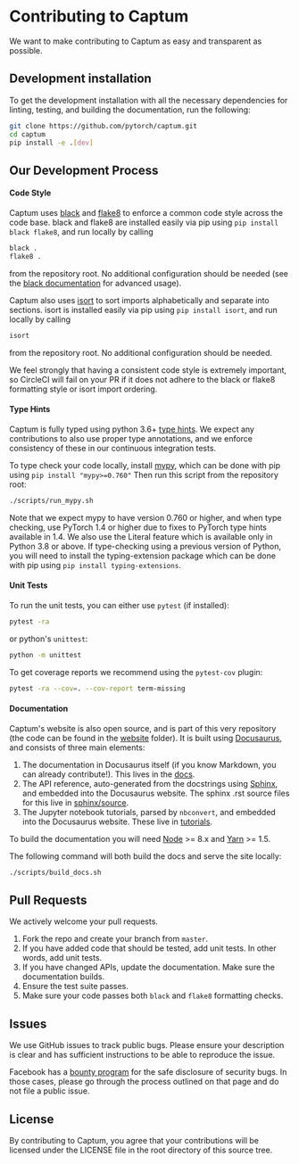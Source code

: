 # Contributing to Captum

We want to make contributing to Captum as easy and transparent as possible.


## Development installation

To get the development installation with all the necessary dependencies for
linting, testing, and building the documentation, run the following:
```bash
git clone https://github.com/pytorch/captum.git
cd captum
pip install -e .[dev]
```


## Our Development Process

#### Code Style

Captum uses [black](https://github.com/ambv/black) and  [flake8](https://github.com/PyCQA/flake8) to
enforce a common code style across the code base. black and flake8 are installed easily via
pip using `pip install black flake8`, and run locally by calling
```bash
black .
flake8 .
```
from the repository root. No additional configuration should be needed (see the
[black documentation](https://black.readthedocs.io/en/stable/installation_and_usage.html#usage)
for advanced usage).

Captum also uses [isort](https://github.com/timothycrosley/isort) to sort imports 
alphabetically and separate into sections. isort is installed easily via
pip using `pip install isort`, and run locally by calling
```bash
isort
```
from the repository root. No additional configuration should be needed.

We feel strongly that having a consistent code style is extremely important, so
CircleCI will fail on your PR if it does not adhere to the black or flake8 formatting style or isort import ordering.


#### Type Hints

Captum is fully typed using python 3.6+
[type hints](https://www.python.org/dev/peps/pep-0484/).
We expect any contributions to also use proper type annotations, and we enforce 
consistency of these in our continuous integration tests. 

To type check your code locally, install [mypy](https://github.com/python/mypy), 
which can be done with pip using `pip install "mypy>=0.760"`
Then run this script from the repository root:
```bash
./scripts/run_mypy.sh
```
Note that we expect mypy to have version 0.760 or higher, and when type checking, use PyTorch 1.4 or 
higher due to fixes to PyTorch type hints available in 1.4. We also use the Literal feature which is 
available only in Python 3.8 or above. If type-checking using a previous version of Python, you will 
need to install the typing-extension package which can be done with pip using `pip install typing-extensions`.

#### Unit Tests

To run the unit tests, you can either use `pytest` (if installed):
```bash
pytest -ra
```
or python's `unittest`:
```bash
python -m unittest
```

To get coverage reports we recommend using the `pytest-cov` plugin:
```bash
pytest -ra --cov=. --cov-report term-missing
```


#### Documentation

Captum's website is also open source, and is part of this very repository (the
code can be found in the [website](/website/) folder).
It is built using [Docusaurus](https://docusaurus.io/), and consists of three
main elements:

1. The documentation in Docusaurus itself (if you know Markdown, you can
   already contribute!). This lives in the [docs](/docs/).
2. The API reference, auto-generated from the docstrings using
   [Sphinx](http://www.sphinx-doc.org), and embedded into the Docusaurus website.
   The sphinx .rst source files for this live in [sphinx/source](/sphinx/source/).
3. The Jupyter notebook tutorials, parsed by `nbconvert`, and embedded into the
   Docusaurus website. These live in [tutorials](/tutorials/).

To build the documentation you will need [Node](https://nodejs.org/en/) >= 8.x
and [Yarn](https://yarnpkg.com/en/) >= 1.5.

The following command will both build the docs and serve the site locally:
```bash
./scripts/build_docs.sh
```

## Pull Requests
We actively welcome your pull requests.

1. Fork the repo and create your branch from `master`.
2. If you have added code that should be tested, add unit tests.
   In other words, add unit tests.
3. If you have changed APIs, update the documentation. Make sure the
   documentation builds.
4. Ensure the test suite passes.
5. Make sure your code passes both `black` and `flake8` formatting checks.


## Issues

We use GitHub issues to track public bugs. Please ensure your description is
clear and has sufficient instructions to be able to reproduce the issue.

Facebook has a [bounty program](https://www.facebook.com/whitehat/) for the safe
disclosure of security bugs. In those cases, please go through the process
outlined on that page and do not file a public issue.


## License

By contributing to Captum, you agree that your contributions will be licensed
under the LICENSE file in the root directory of this source tree.
